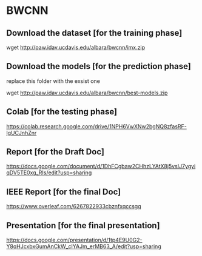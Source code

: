 # BWCNN

## Download the dataset [for the training phase]
wget http://paw.idav.ucdavis.edu/albara/bwcnn/imx.zip

## Download the models [for the prediction phase]
replace this folder with the exsist one

wget http://paw.idav.ucdavis.edu/albara/bwcnn/best-models.zip

## Colab [for the testing phase]
https://colab.research.google.com/drive/1NPH6VwXNw2bgNQ8zfasRF-lgUCJnhZnr

## Report [for the Draft Doc]
https://docs.google.com/document/d/1DhFCgbaw2CHhzLYAtX8j5vsIJ7ygyiqDV5TE0xg_RIs/edit?usp=sharing

## IEEE Report [for the final Doc]
https://www.overleaf.com/6267822933cbznfxqccsgq

## Presentation [for the final presentation]
https://docs.google.com/presentation/d/1tp4E9U0G2-Y8qHJcxbxGumAnCkW_clYAJm_erMB63_A/edit?usp=sharing
